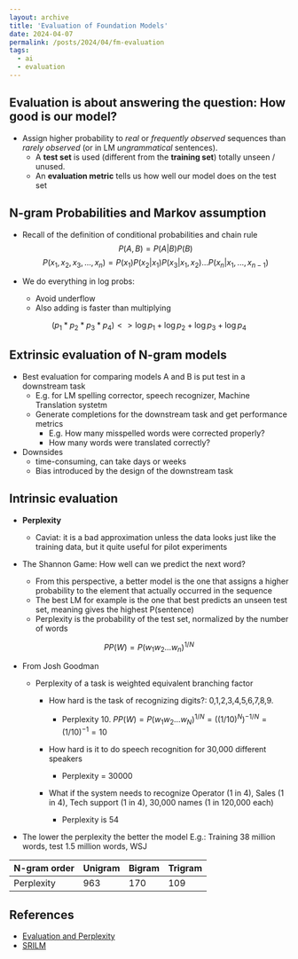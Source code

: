 ```yaml
---
layout: archive
title: 'Evaluation of Foundation Models'
date: 2024-04-07
permalink: /posts/2024/04/fm-evaluation
tags:
  - ai
  - evaluation
---
```


## Evaluation is about answering the question: How good is our model?
- Assign higher probability to *real* or *frequently observed* sequences than *rarely observed* (or in LM *ungrammatical* sentences).
  - A **test set** is used (different from the **training set**) totally unseen / unused.
  - An **evaluation metric** tells us how well our model does on the test set

## N-gram Probabilities and Markov assumption
- Recall of the definition of conditional probabilities and chain rule
$$P(A,B) = P(A|B) P(B)$$
$$P(x_1,x_2,x_3,...,x_n) = P(x_1)P(x_2|x_1)P(x_3|x_1,x_2)...P(x_n|x_1,...,x_{n-1})$$

- We do everything in log probs:
  - Avoid underflow
  - Also adding is faster than multiplying 

$$(p_1 * p_2 * p_3 * p_4) <> \log p_1 + \log p_2 + \log p_3 + \log p_4$$

## Extrinsic evaluation of N-gram models
- Best evaluation for comparing models A and B is put test in a downstream task
  - E.g. for LM spelling corrector, speech recognizer, Machine Translation systetm
  - Generate completions for the downstream task and get performance metrics
    - E.g. How many misspelled words were corrected properly?
    - How many words were translated correctly?
- Downsides
  - time-consuming, can take days or weeks
  - Bias introduced by the design of the downstream task

## Intrinsic evaluation
- **Perplexity**
  - Caviat: it is a bad approximation unless the data looks just like the training data, but it quite useful for pilot experiments

- The Shannon Game: How well can we predict the next word?
  - From this perspective, a better model is the one that assigns a higher probability to the element that actually occurred in the sequence
  - The best LM for example is the one that best predicts an unseen test set, meaning gives the highest P(sentence)
  - Perplexity is the probability of the test set, normalized by the number of words

$$PP(W) = P(w_1w_2...w_n)^{1/N}$$

- From Josh Goodman
  - Perplexity of a task is weighted equivalent branching factor
    - How hard is the task of recognizing digits?: 0,1,2,3,4,5,6,7,8,9.
      - Perplexity 10. $PP(W) = P(w_1w_2...w_N)^{1/N} = ((1/10)^N)^{-1/N} = (1/10)^{-1} = 10$

    - How hard is it to do speech recognition for 30,000 different speakers
      - Perplexity = 30000

    - What if the system needs to recognize Operator (1 in 4), Sales (1 in 4), Tech support (1 in 4), 30,000 names (1 in 120,000 each)
      - Perplexity is 54

- The lower the perplexity the better the model
E.g.: Training 38 million words, test 1.5 million words, WSJ

| N-gram order | Unigram |Bigram | Trigram |
|--------------|---------|-------|---------|
| Perplexity   |    963  |   170 |   109   |
  

## References
- [Evaluation and Perplexity](https://www.youtube.com/watch?v=BAN3NB_SNHY&t=55s)
- [SRILM](https://www.speech.sri.com/projects/srilm/)